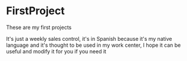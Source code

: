 # FirstProject
These are my first projects

It's just a weekly sales control, it's in Spanish because it's my native language and it's thought to be used in my work center, I hope it can be useful and modify it for you if you need it
